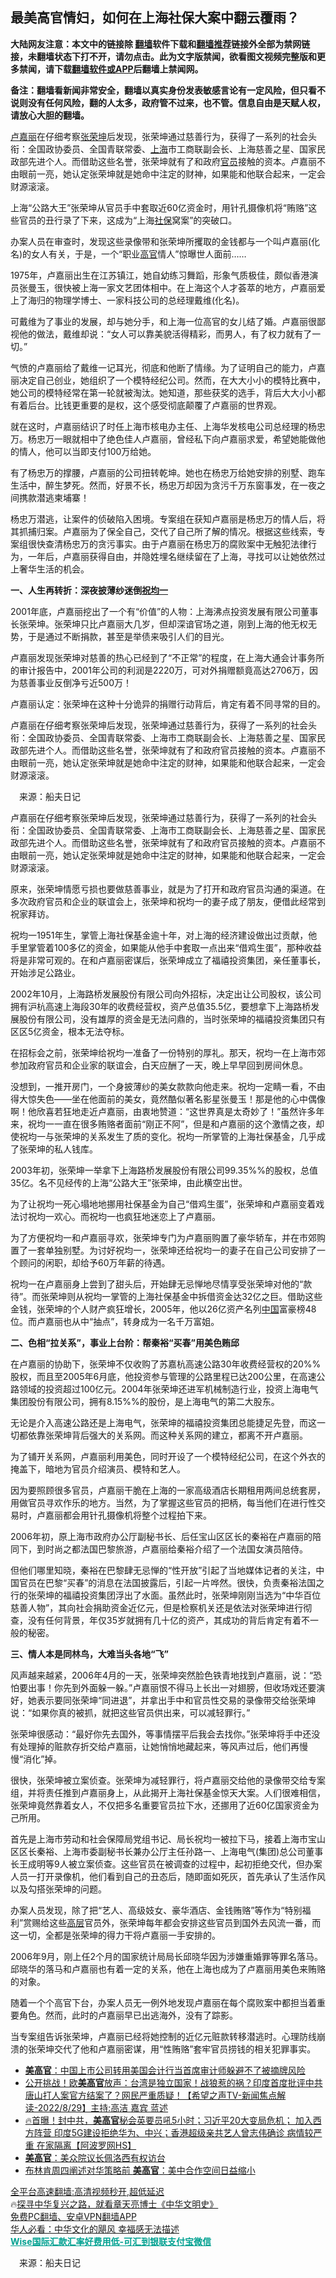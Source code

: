  <!-- 面包屑导航 --> <h2>最美高官情妇，如何在上海社保大案中翻云覆雨？</h2> <p class="notice"><b>大陆网友注意：本文中的链接除 <a href="https://github.com/bannedbook/fanqiang" >翻墙</a>软件下载和<a href="https://github.com/killgcd/justmysocks/blob/master/README.md">翻墙推荐</a>链接外全部为禁网链接，未翻墙状态下打不开，请勿点击。此为文字版禁闻，欲看图文视频完整版和更多禁闻，请下载<a href="https://github.com/bannedbook/fanqiang">翻墙软件或APP</a>后翻墙上禁闻网。</p><p>备注：翻墙看新闻非常安全，翻墙以真实身份发表敏感言论有一定风险，但只看不说则没有任何风险，翻的人太多，政府管不过来，也不管。信息自由是天赋人权，请放心大胆的翻墙。</b></p>  <div class="entry"> <p id="summary"><a href="https://www.bannedbook.org/bnews/tag/%e5%8d%a2%e5%98%89%e4%b8%bd/" class="st_tag internal_tag" rel="tag" title="标签 卢嘉丽 下的日志">卢嘉丽</a>在仔细考察<a href="https://www.bannedbook.org/bnews/tag/%e5%bc%a0%e8%8d%a3%e5%9d%a4/" class="st_tag internal_tag" rel="tag" title="标签 张荣坤 下的日志">张荣坤</a>后发现，张荣坤通过慈善行为，获得了一系列的社会头衔：全国政协委员、全国青联常委、<a href="https://www.bannedbook.org/bnews/tag/%e4%b8%8a%e6%b5%b7/" class="st_tag internal_tag" rel="tag" title="标签 上海 下的日志">上海</a>市工商联副会长、上海慈善之星、国家民政部先进个人。而借助这些名誉，张荣坤就有了和政府<a href="https://www.bannedbook.org/bnews/tag/%E5%AE%98%E5%91%98/" class="st_tag internal_tag" rel="tag" title="标签 官员 下的日志">官员</a>接触的资本。卢嘉丽不由眼前一亮，她认定张荣坤就是她命中注定的财神，如果能和他联合起来，一定会财源滚滚。</p> <p id="conimg">上海“公路大王”张荣坤从官员手中套取近60亿资金时，用针孔摄像机将“贿赂”这些官员的丑行录了下来，这成为“上海<a href="https://www.bannedbook.org/bnews/tag/%E7%A4%BE%E4%BF%9D/" class="st_tag internal_tag" rel="tag" title="标签 社保 下的日志">社保</a>窝案”的突破口。</p> <p>办案人员在审查时，发现这些录像带和张荣坤所攫取的金钱都与一个叫卢嘉丽(化名)的女人有关，于是，一个“职业<a href="https://www.bannedbook.org/bnews/tag/%E9%AB%98%E5%AE%98/" class="st_tag internal_tag" rel="tag" title="标签 高官 下的日志">高官</a>情人”惊曝世人面前……</p> <p>1975年，卢嘉丽出生在江苏镇江，她自幼练习舞蹈，形象气质极佳，颇似香港演员张曼玉，很快被上海一家文艺团体相中。在上海这个人才荟萃的地方，卢嘉丽爱上了海归的物理学博士、一家科技公司的总经理戴维(化名)。</p> <p>可戴维为了事业的发展，却与她分手，和上海一位高官的女儿结了婚。卢嘉丽很鄙视他的做法，戴维却说：“女人可以靠美貌活得精彩，而男人，有了权力就有了一切。”</p> <p>气愤的卢嘉丽给了戴维一记耳光，彻底和他断了情缘。为了证明自己的能力，卢嘉丽决定自己创业，她组织了一个模特经纪公司。然而，在大大小小的模特比赛中，她公司的模特经常在第一轮就被淘汰。她知道，那些获奖的选手，背后大大小小都有着后台。比钱更重要的是权，这个感受彻底颠覆了卢嘉丽的世界观。</p> <p>就在这时，卢嘉丽结识了时任上海市核电办主任、上海华发核电公司总经理的杨忠万。杨忠万一眼就相中了绝色佳人卢嘉丽，曾经私下向卢嘉丽求爱，希望她能做他的情人，他可以当即支付100万给她。</p> <p>有了杨忠万的撑腰，卢嘉丽的公司扭转乾坤。她也在杨忠万给她安排的别墅、跑车生活中，醉生梦死。然而，好景不长，杨忠万却因为贪污千万东窗事发，在一夜之间携款潜逃柬埔寨！</p> <p>杨忠万潜逃，让案件的侦破陷入困境。专案组在获知卢嘉丽是杨忠万的情人后，将其抓捕归案。卢嘉丽为了保全自己，交代了自己所了解的情况。根据这些线索，专案组很快查清杨忠万的贪污事实。由于卢嘉丽在杨忠万的腐败案中无触犯法律行为，一年后，卢嘉丽获得自由，并隐姓埋名继续留在了上海，寻找可以让她依然过上奢华生活的机会。</p> <p><strong>一、人生再转折：深夜披薄纱迷倒<a href="https://www.bannedbook.org/bnews/tag/%e7%a5%9d%e5%9d%87%e4%b8%80/" class="st_tag internal_tag" rel="tag" title="标签 祝均一 下的日志">祝均一</a></strong></p>  <p>2001年底，卢嘉丽挖出了一个有“价值”的人物：上海沸点投资发展有限公司董事长张荣坤。张荣坤只比卢嘉丽大几岁，但却深谙官场之道，刚到上海的他无权无势，于是通过不断捐款，甚至是举债来吸引人们的目光。</p> <p>卢嘉丽发现张荣坤对慈善的热心已经到了“不正常”的程度，在上海大通会计事务所的审计报告中，2001年公司的利润是2220万，可对外捐赠额竟高达2706万，因为慈善事业反倒净亏近500万！</p> <p>卢嘉丽认定：张荣坤在这种十分诡异的捐赠行动背后，肯定有着不同寻常的目的。</p> <p>卢嘉丽在仔细考察张荣坤后发现，张荣坤通过慈善行为，获得了一系列的社会头衔：全国政协委员、全国青联常委、上海市工商联副会长、上海慈善之星、国家民政部先进个人。而借助这些名誉，张荣坤就有了和政府官员接触的资本。卢嘉丽不由眼前一亮，她认定张荣坤就是她命中注定的财神，如果能和他联合起来，一定会财源滚滚。</p> <p class="src-info">　来源：船夫日记 </p> <p id="summary">卢嘉丽在仔细考察张荣坤后发现，张荣坤通过慈善行为，获得了一系列的社会头衔：全国政协委员、全国青联常委、上海市工商联副会长、上海慈善之星、国家民政部先进个人。而借助这些名誉，张荣坤就有了和政府官员接触的资本。卢嘉丽不由眼前一亮，她认定张荣坤就是她命中注定的财神，如果能和他联合起来，一定会财源滚滚。</p> <p>原来，张荣坤情愿亏损也要做慈善事业，就是为了打开和政府官员沟通的渠道。在多次政府官员和企业的联谊会上，张荣坤和祝均一的妻子成了朋友，便借此经常到祝家拜访。</p> <p>祝均一1951年生，掌管上海社保基金逾十年，对上海的经济建设做出过贡献，他手里掌管着100多亿的资金，如果能从他手中套取一点出来“借鸡生蛋”，那种收益将是非常可观的。在和卢嘉丽密谋后，张荣坤成立了福禧投资集团，亲任董事长，开始涉足公路业。</p> <p>2002年10月，上海路桥发展股份有限公司向外招标，决定出让公司股权，该公司拥有沪杭高速上海段30年的收费经营权，资产总值35.5亿，要想拿下上海路桥发展股份有限公司，没有雄厚的资金是无法问鼎的，当时张荣坤的福禧投资集团只有区区5亿资金，根本无法夺标。</p> <p>在招标会之前，张荣坤给祝均一准备了一份特别的厚礼。那天，祝均一在上海市郊参加政府官员和企业家的联谊会，白天应酬了一天，晚上早早回到房间休息。</p>  <p>没想到，一推开房门，一个身披薄纱的美女款款向他走来。祝均一定睛一看，不由得大惊失色——坐在他面前的美女，竟然酷似著名影星张曼玉！那是他的心中偶像啊！他欣喜若狂地走近卢嘉丽，由衷地赞道：“这世界真是太奇妙了！”虽然许多年来，祝均一一直在很多贿赂者面前“刚正不阿”，但是和卢嘉丽的这个激情之夜，却使祝均一与张荣坤的关系发生了质的变化。祝均一所掌管的上海社保基金，几乎成了张荣坤的私人钱库。</p> <p>2003年初，张荣坤一举拿下上海路桥发展股份有限公司99.35%%的股权，总值35亿。名不见经传的上海“公路大王”张荣坤，由此横空出世。</p> <p>为了让祝均一死心塌地地挪用社保基金为自己“借鸡生蛋”，张荣坤和卢嘉丽变着戏法讨祝均一欢心。而祝均一也疯狂地迷恋上了卢嘉丽。</p> <p>为了方便祝均一和卢嘉丽寻欢，张荣坤专门为卢嘉丽购置了豪华轿车，并在市郊购置了一套单独别墅。为讨好祝均一，张荣坤还给祝均一的妻子在自己公司安排了一个顾问的闲职，却给予60万年薪的待遇。</p> <p>祝均一在卢嘉丽身上尝到了甜头后，开始肆无忌惮地尽情享受张荣坤对他的“款待”。而张荣坤则从祝均一掌管的上海社保基金中拆借资金达32亿之巨。借助这些金钱，张荣坤的个人财产疯狂增长，2005年，他以26亿资产名列<span class='wp_keywordlink_affiliate'><a href="https://www.bannedbook.org/" title="中国" target="_blank">中国</a></span>富豪榜48位。而卢嘉丽也从中“抽点”，转身成为一名千万富姐。</p> <p><strong>二、色相“拉关系”，事业上台阶：帮秦裕“买春”用美色贿邱</strong></p> <p>在卢嘉丽的协助下，张荣坤不仅收购了苏嘉杭高速公路30年收费经营权的20%%股权，而且至2005年6月底，他投资参与管理的公路里程已达200公里，在高速公路领域的投资超过100亿元。2004年张荣坤还进军机械制造行业，投资上海电气集团股份有限公司，拥有8.15%%的股份，是上海电气的第二大股东。</p> <p>无论是介入高速公路还是上海电气，张荣坤的福禧投资集团总能捷足先登，而这一切都依靠张荣坤背后强大的关系网。而这种关系网的建立，都离不开卢嘉丽。</p> <p>为了铺开关系网，卢嘉丽利用美色，同时开设了一个模特经纪公司，在这个外衣的掩盖下，暗地为官员介绍演员、模特和艺人。</p> <p>因为要照顾很多官员，卢嘉丽干脆在上海的一家高级酒店长期租用两间总统套房，用做官员寻欢作乐的地方。当然，为了掌握这些官员的把柄，每当他们在进行性交易时，卢嘉丽都会用针孔摄像机将整个过程拍下来。</p>  <p>2006年初，原上海市政府办公厅副秘书长、后任宝山区区长的秦裕在卢嘉丽的陪同下，到时尚之都法国巴黎旅游，卢嘉丽给秦裕介绍了一个法国女演员陪侍。</p> <p>但他们哪里知晓，秦裕在巴黎肆无忌惮的“性开放”引起了当地媒体记者的关注，中国官员在巴黎“买春”的消息在法国披露后，引起一片哗然。很快，负责秦裕法国之行的张荣坤的福禧投资集团浮出了水面。虽然此时，张荣坤刚刚当选为“中华百位慈善人物”，其向社会捐助资金近亿元，但是检察机关还是依法对张荣坤进行彻查，没有任何背景，年仅35岁就拥有几十亿的资产，其成功的背后肯定有着不一般的秘密。</p> <p><strong>三、情人本是同林鸟，大难当头各地“飞”</strong></p> <p>风声越来越紧，2006年4月的一天，张荣坤突然脸色铁青地找到卢嘉丽，说：“恐怕要出事！你先到外面躲一躲。”卢嘉丽恨不得马上长出一对翅膀，但收场戏还要演好，她表示要同张荣坤“同进退”，并拿出手中和官员性交易的录像带交给张荣坤说：“如果你真的被抓，就把这些官员供出来，可以减轻罪行。”</p> <p>张荣坤很感动：“最好你先去国外，等事情摆平后我会去找你。”张荣坤将手中还没有处理掉的赃款存折交给卢嘉丽，让她悄悄地藏起来，等风声过后，他们再慢慢“消化”掉。</p> <p>很快，张荣坤被立案侦查。张荣坤为减轻罪行，将卢嘉丽交给他的录像带交给专案组，并将责任推到卢嘉丽身上，从此揭开上海社保基金惊天大案。人们很难相信，张荣坤竟然靠着女人，不仅把多名重要官员拉下水，还挪用了近60亿国家资金为己所用。</p> <p>首先是上海市劳动和社会保障局党组书记、局长祝均一被拉下马，接着上海市宝山区区长秦裕、上海市委副秘书长兼办公厅主任孙路一、上海电气(集团)总公司董事长王成明等9人被立案侦查。这些官员在被调查的过程中，起初拒绝交代，但办案人员一打开录像机，他们看到自己的丑态后，随即面如死灰，首先承认了生活作风以及勾搭张荣坤的问题。</p> <p>办案人员发现，除了把“艺人、高级妓女、豪华酒店、金钱贿赂”等作为“特别福利”赏赐给这些<span class='wp_keywordlink_affiliate'><a href="https://www.bannedbook.org/bnews/ccpdope/" title="中共高层内幕" target="_blank">高层</a></span>官员外，张荣坤每年都会安排这些官员到国外去风流一番，而这一切，全都是张荣坤的得力干将卢嘉丽一手安排的。</p> <p>2006年9月，刚上任2个月的国家统计局局长邱晓华因为涉嫌重婚罪等罪名落马。邱晓华的落马和卢嘉丽也有着一定的关系，他在上海也成为了卢嘉丽用美色来贿赂的对象。</p> <p>随着一个个高官下台，办案人员无一例外地发现卢嘉丽在每个腐败案中都担当着重要角色。然而，此时的卢嘉丽早已出逃海外，没有了踪影。</p>  <p>当专案组告诉张荣坤，卢嘉丽已经将她控制的近亿元赃款转移潜逃时。心理防线崩溃的张荣坤交代了他和卢嘉丽密谋，用“性贿赂”套牢官员捞钱的相关犯罪事实。</p> <div id="taboola-mid-1"></div>  <ul class='op-related-articles' title='相关阅读'> <li><a href='https://www.bannedbook.org/bnews/headline/20220907/1781636.html' target='_blank'><b>美高官</b>：中国上市公司转用美国会计行当首席审计师躲避不了被摘牌风险</a></li> <li><a href='https://www.bannedbook.org/bnews/bannedvideo/20220830/1778022.html' target='_blank'>公开挑战！欧<b>美高官</b>放声：台湾是独立国家！战狼惹的祸？印度首度批评中共唐山打人案官方结案了？网民严重质疑！【希望之声TV-新闻焦点解读-2022/8/29】主持:高洁  嘉宾  蓝述</a></li> <li><a href='https://www.bannedbook.org/bnews/bannedvideo/20220823/1775355.html' target='_blank'>🔥首曝！封中共，<b>美高官</b>秘会英要员吼5小时；习近平20大变局危机； 加入西方阵营 印度5G建设拒绝华为、中兴；香港超级亲共艺人曾志伟确诊 病情较严重 在家隔离【阿波罗网HS】</a></li> <li><a href='https://www.bannedbook.org/bnews/ssgc/20220802/1765995.html' target='_blank'><b>美高官</b>：美众院议长佩洛西有权访台</a></li> <li><a href='https://www.bannedbook.org/bnews/headline/20220504/1728043.html' target='_blank'>布林肯周四阐述对华策略前 <b>美高官</b>：美中合作空间日益缩小</a></li> </ul> <p class="texttj"> <a href="https://github.com/bannedbook/fanqiang/wiki/V2ray%E6%9C%BA%E5%9C%BA" target="_blank">全平台高速翻墙:高清视频秒开,超低延迟</a><br/> 🔥<a href="https://www.bannedbook.org/bnews/comments/20220808/1768773.html" target="_blank">探寻中华复兴之路，就看章天亮博士《中华文明史》</a><br/> <a href="https://github.com/bannedbook/fanqiang/wiki/%E7%A6%81%E9%97%BB%E7%BD%91%E5%AE%89%E5%8D%93%E7%BF%BB%E5%A2%99%E6%96%B0%E9%97%BBAPP" target="_blank">免费PC翻墙、安卓VPN翻墙APP</a><br/> <a href="https://www.bannedbook.org/bnews/comments/20220220/1694796.html" target="_blank">华人必看：中华文化的飓风 幸福感无法描述</a><br/> <b onclick="window.open('https://wise.prf.hn/click/camref:1011lqFCW/creativeref:1011l61212')" style="cursor:pointer;color:#00A191;text-decoration:underline;font-weight: bold;">Wise国际汇款汇率好费用低-可汇到银联支付宝微信</b> </p><p class="src-info">　来源：船夫日记 </p><a name='sharetosocial'></a> <div style="margin-bottom:5px;padding-bottom:5px;clear:both"> <div id="archive-pix-1" class="banner-ads"> <!-- AuctionX Display platform tag START --> <div id="27602x728x90x621x_ADSLOT1" clicktrack="%%CLICK_URL_ESC%%"></div>  <!-- AuctionX Display platform tag END --> </div> <div id="archive-pix-2" class="banner-ads"> <!-- AuctionX Display platform tag START --> <div id="27556x300x250x621x_ADSLOT1" clicktrack="%%CLICK_URL_ESC%%" style="margin:0 auto;text-align:center"></div>  <!-- AuctionX Display platform tag END --> </div> </div>  <div id="archive-pix-1" class="banner-ads"> <!-- AuctionX Display platform tag START --> <div id="27603x728x90x621x_ADSLOT1" clicktrack="%%CLICK_URL_ESC%%"></div>  <!-- AuctionX Display platform tag END --> </div> </div><!--END ENTRY--> 